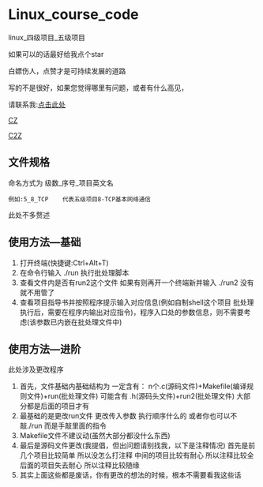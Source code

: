 # Linux_course_code

linux_四级项目_五级项目

如果可以的话最好给我点个star

白嫖伤人，点赞才是可持续发展的道路

写的不是很好，如果您觉得哪里有问题，或者有什么高见，

请联系我:[点击此处](tencent://AddContact/?fromId=45&fromSubId=1&subcmd=all&uin=2781343172&website=www.oicqzone.com "qq")


<a href="tencent://AddContact/?fromId=45&fromSubId=1&subcmd=all&uin=2781343172&website=www.oicqzone.com" a>CZ</a>

<a href="http://baidu.com" a>C2Z</a>

## 文件规格

命名方式为  级数_序号_项目英文名

    例如:5_8_TCP    代表五级项目8-TCP基本网络通信

此处不多赘述

## 使用方法—基础

1. 打开终端(快捷键:Ctrl+Alt+T)
2. 在命令行输入 ./run  执行批处理脚本
3. 查看文件内是否有run2这个文件
   如果有则再开一个终端新并输入 ./run2
   没有就不用管了
4. 查看项目指导书并按照程序提示输入对应信息(例如自制shell这个项目 批处理执行后，需要在程序内输出对应指令)，程序入口处的参数信息，则不需要考虑(该参数已内嵌在批处理文件中)

## 使用方法—进阶

此处涉及更改程序

1. 首先，文件基础内基础结构为
   一定含有：
   n个.c(源码文件)+Makefile(编译规则文件)+run(批处理文件)
   可能含有
   .h(源码头文件)+run2(批处理文件)   大部分都是后面的项目才有
2. 最基础的是更改run文件  更改传入参数 执行顺序什么的 或者你也可以不敲./run 而是手敲里面的指令
3. Makefile文件不建议动(虽然大部分都没什么东西)
4. 最后是源码文件更改(我提倡，但出问题请别找我，以下是注释情况)
   首先是前几个项目比较简单  所以没怎么打注释
   中间的项目比较有耐心   所以注释比较全
   后面的项目失去耐心  所以注释比较随缘
5. 其实上面这些都是废话，你有更改的想法的时候，根本不需要看我这些话
